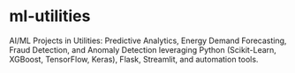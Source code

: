 # ml-utilities
AI/ML Projects in Utilities: Predictive Analytics, Energy Demand Forecasting, Fraud Detection, and Anomaly Detection leveraging Python (Scikit-Learn, XGBoost, TensorFlow, Keras), Flask, Streamlit, and automation tools.
